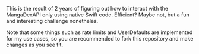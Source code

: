 This is the result of 2 years of figuring out how to interact with the MangaDexAPI only using native Swift code. Efficient? Maybe not, but a fun and interesting challenge nonetheles.

Note that some things such as rate limits and UserDefaults are implemented for my use cases, so you are recommended to fork this repository and make changes as you see fit.
